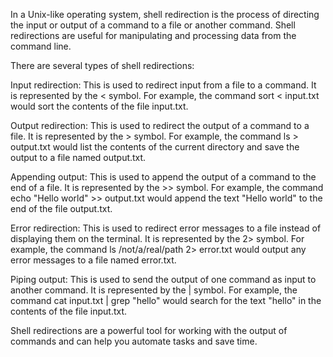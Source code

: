 In a Unix-like operating system, shell redirection is the process of directing the input or output of a command to a file or another command. Shell redirections are useful for manipulating and processing data from the command line.

There are several types of shell redirections:

Input redirection: This is used to redirect input from a file to a command. It is represented by the < symbol. For example, the command sort < input.txt would sort the contents of the file input.txt.

Output redirection: This is used to redirect the output of a command to a file. It is represented by the > symbol. For example, the command ls > output.txt would list the contents of the current directory and save the output to a file named output.txt.

Appending output: This is used to append the output of a command to the end of a file. It is represented by the >> symbol. For example, the command echo "Hello world" >> output.txt would append the text "Hello world" to the end of the file output.txt.

Error redirection: This is used to redirect error messages to a file instead of displaying them on the terminal. It is represented by the 2> symbol. For example, the command ls /not/a/real/path 2> error.txt would output any error messages to a file named error.txt.

Piping output: This is used to send the output of one command as input to another command. It is represented by the | symbol. For example, the command cat input.txt | grep "hello" would search for the text "hello" in the contents of the file input.txt.

Shell redirections are a powerful tool for working with the output of commands and can help you automate tasks and save time.



